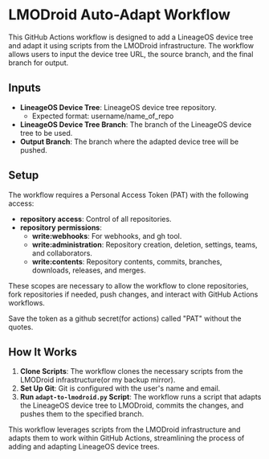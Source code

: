 # LMODroid Auto-Adapt Workflow

This GitHub Actions workflow is designed to add a LineageOS device tree and adapt it using scripts from the LMODroid infrastructure. The workflow allows users to input the device tree URL, the source branch, and the final branch for output.

## Inputs

- **LineageOS Device Tree**: LineageOS device tree repository.
    - Expected format: username/name_of_repo
- **LineageOS Device Tree Branch**: The branch of the LineageOS device tree to be used.
- **Output Branch**: The branch where the adapted device tree will be pushed.

## Setup

The workflow requires a Personal Access Token (PAT) with the following access:

- **repository access**: Control of all repositories.
- **repository permissions**:
    - **write:webhooks**: For webhooks, and gh tool.
    - **write:administration**: Repository creation, deletion, settings, teams, and collaborators.
    - **write:contents**: Repository contents, commits, branches, downloads, releases, and merges.  

These scopes are necessary to allow the workflow to clone repositories, fork repositories if needed, push changes, and interact with GitHub Actions workflows.

Save the token as a github secret(for actions) called "PAT" without the quotes.

## How It Works

1. **Clone Scripts**: The workflow clones the necessary scripts from the LMODroid infrastructure(or my backup mirror).
2. **Set Up Git**: Git is configured with the user's name and email.
3. **Run `adapt-to-lmodroid.py` Script**: The workflow runs a script that adapts the LineageOS device tree to LMODroid, commits the changes, and pushes them to the specified branch.

This workflow leverages scripts from the LMODroid infrastructure and adapts them to work within GitHub Actions, streamlining the process of adding and adapting LineageOS device trees.
